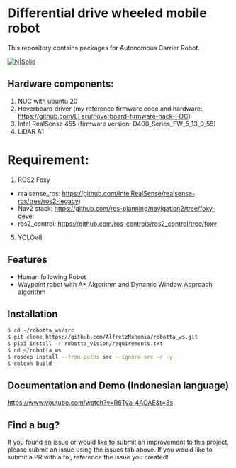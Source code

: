 # Differential drive wheeled mobile robot
This repository contains packages for Autonomous Carrier Robot.

[![N|Solid](https://avatars.githubusercontent.com/u/3979232?s=280&v=4)](https://www.ros.org/)

## Hardware components:
1. NUC with ubuntu 20
2. Hoverboard driver (my reference firmware code and hardware: https://github.com/EFeru/hoverboard-firmware-hack-FOC)
3. Intel RealSense 455 (firmware version: D400_Series_FW_5_13_0_55)
4. LiDAR A1

# Requirement:
1. ROS2 Foxy
- realsense_ros: https://github.com/IntelRealSense/realsense-ros/tree/ros2-legacy)
- Nav2 stack: https://github.com/ros-planning/navigation2/tree/foxy-devel
- ros2_control: https://github.com/ros-controls/ros2_control/tree/foxy
5. YOLOv8

## Features

- Human following Robot
- Waypoint robot with A* Algorithm and Dynamic Window Approach algorithm

## Installation
```sh
$ cd ~/robotta_ws/src
$ git clone https://github.com/AlfretzNehemia/robotta_ws.git
$ pip3 install -r robotta_vision/requirements.txt
$ cd ~/robotta_ws
$ rosdep install --from-paths src --ignore-src -r -y
$ colcon build
```
## Documentation and Demo (Indonesian language)
https://www.youtube.com/watch?v=R6Tya-4AOAE&t=3s

## Find a bug?
If you found an issue or would like to submit an improvement to this project, please submit an issue using the issues tab above. If you would like to submit a PR with a fix, reference the issue you created!
